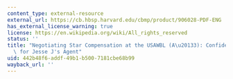 ```yaml
---
content_type: external-resource
external_url: https://cb.hbsp.harvard.edu/cbmp/product/906028-PDF-ENG
has_external_license_warning: true
license: https://en.wikipedia.org/wiki/All_rights_reserved
status: ''
title: "Negotiating Star Compensation at the USAWBL (A\u20133): Confidential Instructions\
  \ for Jesse J's Agent"
uid: 442b48f6-addf-49b1-b500-7181cbe68b99
wayback_url: ''
---
```

